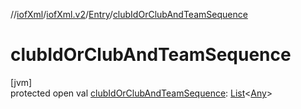 //[iofXml](../../../index.md)/[iofXml.v2](../index.md)/[Entry](index.md)/[clubIdOrClubAndTeamSequence](club-id-or-club-and-team-sequence.md)

# clubIdOrClubAndTeamSequence

[jvm]\
protected open val [clubIdOrClubAndTeamSequence](club-id-or-club-and-team-sequence.md): [List](https://docs.oracle.com/javase/8/docs/api/java/util/List.html)<[Any](https://kotlinlang.org/api/latest/jvm/stdlib/kotlin/-any/index.html)>
